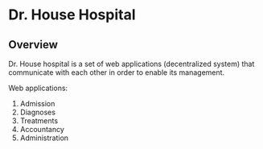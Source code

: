 <h1>Dr. House Hospital</h1>
<h2>Overview</h2>
<p>Dr. House hospital is a set of web applications (decentralized system) that communicate with each other in order to enable its management.</p>
<p>Web applications:</p>
<ol>
<li>Admission</li>
<li>Diagnoses</li>
<li>Treatments</li>
<li>Accountancy</li>
<li>Administration</li>
</ol>
